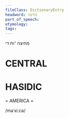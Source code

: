 ```yaml
---
fileClass: DictionaryEntry
headword: מחיצה
part_of_speech: 
etymology: 
tags: 
---
```

מחיצה
־ות
די

CENTRAL
========

HASIDIC
=======
= AMERICA = 

/məˈxiːcə/